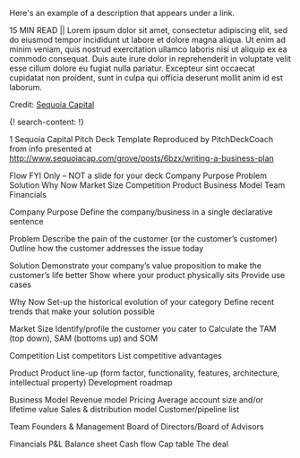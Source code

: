 Here's an example of a description that appears under a link.

15 MIN READ || Lorem ipsum dolor sit amet, consectetur adipiscing elit, sed do eiusmod tempor incididunt ut labore et dolore magna aliqua. Ut enim ad minim veniam, quis nostrud exercitation ullamco laboris nisi ut aliquip ex ea commodo consequat. Duis aute irure dolor in reprehenderit in voluptate velit esse cillum dolore eu fugiat nulla pariatur. Excepteur sint occaecat cupidatat non proident, sunt in culpa qui officia deserunt mollit anim id est laborum.

Credit: [Sequoia Capital](http://www.sequoiacap.com)

{! search-content: !}

1
Sequoia Capital
Pitch Deck Template
Reproduced by PitchDeckCoach from info presented at
http://www.sequoiacap.com/grove/posts/6bzx/writing-a-business-plan

Flow
FYI Only – NOT a slide for your deck
Company Purpose
Problem
Solution
Why Now
Market Size
Competition
Product
Business Model
Team
Financials

Company Purpose
Define the company/business in a single declarative sentence

Problem
Describe the pain of the customer (or the customer’s customer)
Outline how the customer addresses the issue today

Solution
Demonstrate your company’s value proposition to make the customer’s life better
Show where your product physically sits
Provide use cases

Why Now
Set-up the historical evolution of your category
Define recent trends that make your solution possible

Market Size
Identify/profile the customer you cater to
Calculate the TAM (top down), SAM (bottoms up) and SOM

Competition
List competitors
List competitive advantages

Product
Product line-up (form factor, functionality, features, architecture, intellectual property)
Development roadmap

Business Model
Revenue model
Pricing
Average account size and/or lifetime value
Sales & distribution model
Customer/pipeline list

Team
Founders & Management
Board of Directors/Board of Advisors

Financials
P&L
Balance sheet
Cash flow
Cap table
The deal
